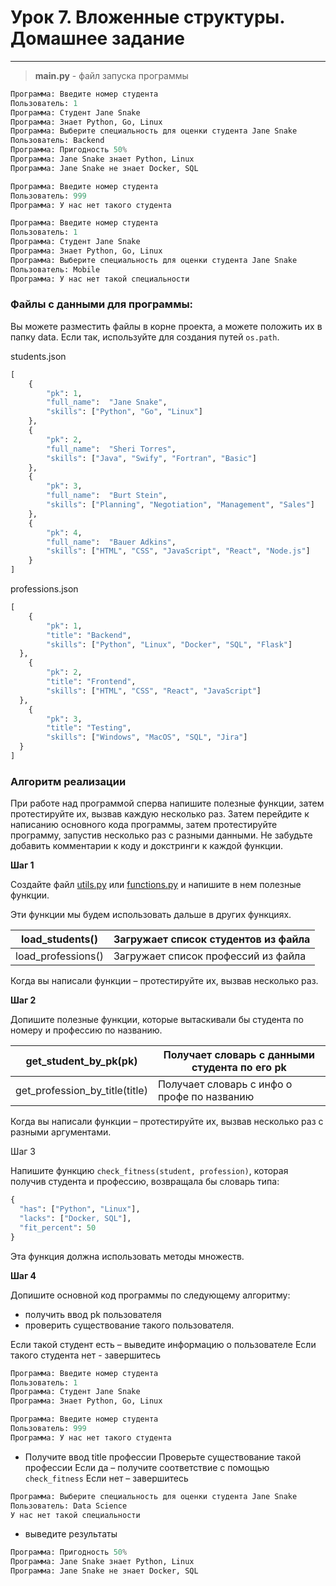 # Урок  7. Вложенные структуры. Домашнее задание <br>

---

> **main.py** - файл запуска программы <br>

```python
Программа: Введите номер студента
Пользователь: 1
Программа: Студент Jane Snake
Программа: Знает Python, Go, Linux
Программа: Выберите специальность для оценки студента Jane Snake
Пользователь: Backend
Программа: Пригодность 50%
Программа: Jane Snake знает Python, Linux
Программа: Jane Snake не знает Docker, SQL

```

```python
Программа: Введите номер студента
Пользователь: 999
Программа: У нас нет такого студента
```

```python
Программа: Введите номер студента
Пользователь: 1
Программа: Студент Jane Snake
Программа: Знает Python, Go, Linux
Программа: Выберите специальность для оценки студента Jane Snake
Пользователь: Mobile
Программа: У нас нет такой специальности
```

### Файлы с данными для программы:

Вы можете разместить файлы в корне проекта, а можете положить их в папку data. Если так, используйте для создания путей `os.path`.

students.json

```python
[
	{ 
		"pk": 1,
		"full_name":  "Jane Snake",
		"skills": ["Python", "Go", "Linux"]
	},
	{ 
		"pk": 2,
		"full_name":  "Sheri Torres",
		"skills": ["Java", "Swify", "Fortran", "Basic"]
	},
	{ 
		"pk": 3,
		"full_name":  "Burt Stein",
		"skills": ["Planning", "Negotiation", "Management", "Sales"]
	},
	{ 
		"pk": 4,
		"full_name":  "Bauer Adkins",
		"skills": ["HTML", "CSS", "JavaScript", "React", "Node.js"]
	}
]
```

professions.json

```python
[
	{
		"pk": 1,
		"title": "Backend",
		"skills": ["Python", "Linux", "Docker", "SQL", "Flask"]
  },
	{
		"pk": 2,
		"title": "Frontend",
		"skills": ["HTML", "CSS", "React", "JavaScript"]
  },
	{
		"pk": 3,
		"title": "Testing",
		"skills": ["Windows", "MacOS", "SQL", "Jira"]
  }
]
```

### Алгоритм реализации

При работе над программой сперва напишите полезные функции, затем протестируйте их, вызвав каждую несколько раз. Затем  перейдите к написанию основного кода программы, затем протестируйте программу, запустив несколько раз с разными данными. Не забудьте добавить комментарии к коду и докстринги к каждой функции.

**Шаг 1**

Создайте файл [utils.py](http://utils.py) или [functions.py](http://functions.py) и напишите в нем полезные функции. 

Эти функции мы будем использовать дальше в других функциях. 

| load_students() | Загружает список студентов из файла |
| --- | --- |
| load_professions() | Загружает список профессий из файла |

Когда вы написали функции – протестируйте их, вызвав несколько раз. 

**Шаг 2**

Допишите полезные функции, которые вытаскивали бы студента по номеру и профессию по названию. 

| get_student_by_pk(pk) | Получает словарь с данными студента по его pk |
| --- | --- |
| get_profession_by_title(title) | Получает словарь с инфо о профе по названию |

Когда вы написали функции – протестируйте их, вызвав несколько раз с разными аргументами.

Шаг 3

Напишите функцию `check_fitness(student, profession)`, которая получив студента и профессию, возвращала бы словарь типа:

```python
{
  "has": ["Python", "Linux"],
  "lacks": ["Docker, SQL"],
  "fit_percent": 50
}
```

Эта функция должна использовать методы множеств.

**Шаг 4** 

Допишите основной код программы по следующему алгоритму:

- получить ввод pk пользователя
- проверить существование такого пользователя.

Если такой студент есть – выведите информацию о пользователе
Если такого студента нет - завершитесь

```python
Программа: Введите номер студента
Пользователь: 1
Программа: Студент Jane Snake
Программа: Знает Python, Go, Linux
```

```python
Программа: Введите номер студента
Пользователь: 999
Программа: У нас нет такого студента
```

- Получите ввод title профессии 
Проверьте существование такой профессии
Если да – получите соответствие с помощью  `check_fitness`
Если нет – завершитесь

```python
Программа: Выберите специальность для оценки студента Jane Snake
Пользователь: Data Science
У нас нет такой специальности
```

- выведите результаты

```python
Программа: Пригодность 50%
Программа: Jane Snake знает Python, Linux
Программа: Jane Snake не знает Docker, SQL
```